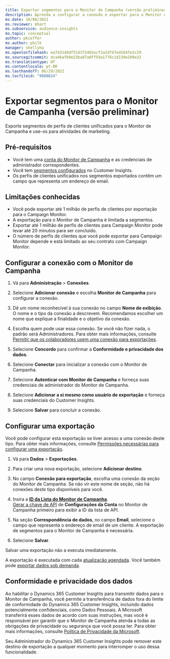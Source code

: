 ```yaml
---
title: Exportar segmentos para o Monitor de Campanha (versão preliminar)
description: Aprenda a configurar a conexão e exportar para o Monitor de Campanha.
ms.date: 10/08/2021
ms.reviewer: mhart
ms.subservice: audience-insights
ms.topic: conceptual
author: pkieffer
ms.author: philk
manager: shellyha
ms.openlocfilehash: ea7431d4df5143724b5ecf2a2d747ed164fe2c29
ms.sourcegitcommit: dca46afb9e23ba87a0ff59a1776c1d139e209a32
ms.translationtype: HT
ms.contentlocale: pt-BR
ms.lasthandoff: 06/29/2022
ms.locfileid: "9080824"
---
```

# <a name="export-segments-to-campaign-monitor-preview"></a>Exportar segmentos para o Monitor de Campanha (versão preliminar)

Exporte segmentos de perfis de clientes unificados para o Monitor de Campanha e use-os para atividades de marketing.

## <a name="prerequisites"></a>Pré-requisitos

-   Você tem uma [conta do Monitor de Campanha](https://www.campaignmonitor.com/) e as credenciais de administrador correspondentes.
-   Você tem [segmentos configurados](segments.md) no Customer Insights.
-   Os perfis de clientes unificados nos segmentos exportados contêm um campo que representa um endereço de email.

## <a name="known-limitations"></a>Limitações conhecidas

- Você pode exportar até 1 milhão de perfis de clientes por exportação para o Campaign Monitor.
- A exportação para o Monitor de Campanha é limitada a segmentos.
- Exportar até 1 milhão de perfis de clientes para Campaign Monitor pode levar até 20 minutos para ser concluído. 
- O número de perfis de clientes que você pode exportar para Campaign Monitor depende e está limitado ao seu contrato com Campaign Monitor.

## <a name="set-up-connection-to-campaign-monitor"></a>Configurar a conexão com o Monitor de Campanha

1. Vá para **Administração** > **Conexões**.

1. Selecione **Adicionar conexão** e escolha **Monitor de Campanha** para configurar a conexão.

1. Dê um nome reconhecível à sua conexão no campo **Nome de exibição**. O nome e o tipo da conexão a descrevem. Recomendamos escolher um nome que explique a finalidade e o objetivo da conexão.

1. Escolha quem pode usar essa conexão. Se você não fizer nada, o padrão será Administradores. Para obter mais informações, consulte [Permitir que os colaboradores usem uma conexão para exportações](connections.md#allow-contributors-to-use-a-connection-for-exports).

1. Selecione **Concordo** para confirmar a **Conformidade e privacidade dos dados**.

1. Selecione **Conectar** para inicializar a conexão com o Monitor de Campanha.

1. Selecione **Autenticar com Monitor de Campanha** e forneça suas credenciais de administrador do Monitor de Campanha.

1. Selecione **Adicionar a si mesmo como usuário de exportação** e forneça suas credenciais do Customer Insights.

1. Selecione **Salvar** para concluir a conexão.

## <a name="configure-an-export"></a>Configurar uma exportação

Você pode configurar esta exportação se tiver acesso a uma conexão deste tipo. Para obter mais informações, consulte [Permissões necessárias para configurar uma exportação](export-destinations.md#set-up-a-new-export).

1. Vá para **Dados** > **Exportações**.

1. Para criar uma nova exportação, selecione **Adicionar destino**.

1. No campo **Conexão para exportação**, escolha uma conexão da seção do Monitor de Campanha. Se não vir este nome de seção, não há conexões deste tipo disponíveis para você.

1. Insira a [**ID da Lista do Monitor de Campanha**](https://www.campaignmonitor.com/api/getting-started/#your-list-id).    
   [Gerar a chave de API](https://www.campaignmonitor.com/api/getting-started/) de **Configurações da Conta** no Monitor de Campanha primeiro para exibir a ID da lista de API.  

1. Na seção **Correspondência de dados**, no campo **Email**, selecione o campo que representa o endereço de email de um cliente. A exportação de segmentos para o Monitor de Campanha é necessária.

1. Selecione **Salvar**.

Salvar uma exportação não a executa imediatamente.

A exportação é executada com cada [atualização agendada](system.md#schedule-tab). Você também pode [exportar dados sob demanda](export-destinations.md#run-exports-on-demand). 


## <a name="data-privacy-and-compliance"></a>Conformidade e privacidade dos dados

Ao habilitar o Dynamics 365 Customer Insights para transmitir dados para o Monitor de Campanha, você permite a transferência de dados fora do limite de conformidade do Dynamics 365 Customer Insights, incluindo dados potencialmente confidenciais, como Dados Pessoais. A Microsoft transferirá esses dados de acordo com suas instruções, mas você é responsável por garantir que o Monitor de Campanha atenda a todas as obrigações de privacidade ou segurança que você possa ter. Para obter mais informações, consulte [Política de Privacidade da Microsoft](https://go.microsoft.com/fwlink/?linkid=396732).

Seu Administrador do Dynamics 365 Customer Insights pode remover este destino de exportação a qualquer momento para interromper o uso dessa funcionalidade.
